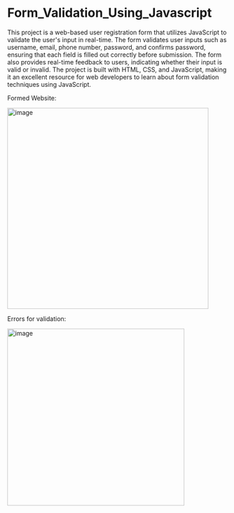 # Form_Validation_Using_Javascript
This project is a web-based user registration form that utilizes JavaScript to validate the user's input in real-time. The form validates user inputs such as username, email, phone number, password, and confirms password, ensuring that each field is filled out correctly before submission. The form also provides real-time feedback to users, indicating whether their input is valid or invalid. The project is built with HTML, CSS, and JavaScript, making it an excellent resource for web developers to learn about form validation techniques using JavaScript.



Formed Website:






<img width="459" alt="image" src="https://user-images.githubusercontent.com/96184253/228496652-20a31772-757e-4d5d-9bf9-2cbaab1704cf.png">





Errors for validation:




<img width="404" alt="image" src="https://user-images.githubusercontent.com/96184253/228497373-a082ec8c-d0ed-4813-8604-c75c55cffb1b.png">
